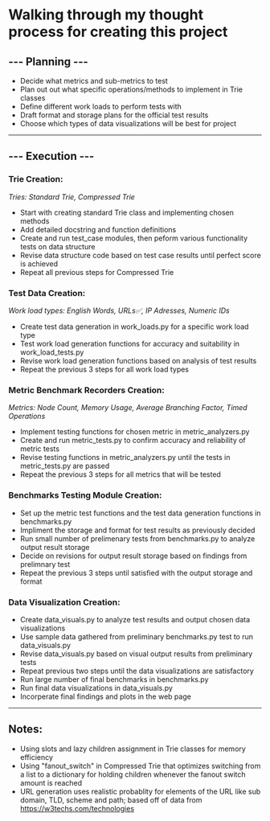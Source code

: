 # Walking through my thought process for creating this project #

## --- Planning --- ##
  * Decide what metrics and sub-metrics to test
  * Plan out out what specific operations/methods to implement in Trie classes
  * Define different work loads to perform tests with
  * Draft format and storage plans for the official test results
  * Choose which types of data visualizations will be best for project
___________

## --- Execution --- ##
### Trie Creation: ###
*Tries: Standard Trie, Compressed Trie*
  * Start with creating standard Trie class and implementing chosen methods
  * Add detailed docstring and function definitions
  * Create and run test_case modules, then peform various functionality tests on data structure
  * Revise data structure code based on test case results until perfect score is achieved
  * Repeat all previous steps for Compressed Trie
### Test Data Creation: ###
*Work load types: English Words, URLs✅, IP Adresses, Numeric IDs*
  * Create test data generation in work_loads.py for a specific work load type
  * Test work load generation functions for accuracy and suitability in work_load_tests.py
  * Revise work load generation functions based on analysis of test results
  * Repeat the previous 3 steps for all work load types
### Metric Benchmark Recorders Creation: ###
*Metrics: Node Count, Memory Usage, Average Branching Factor, Timed Operations*
  * Implement testing functions for chosen metric in metric_analyzers.py
  * Create and run metric_tests.py to confirm accuracy and reliability of metric tests
  * Revise testing functions in metric_analyzers.py until the tests in metric_tests.py are passed
  * Repeat the previous 3 steps for all metrics that will be tested
### Benchmarks Testing Module Creation: ###
  * Set up the metric test functions and the test data generation functions in benchmarks.py
  * Impliment the storage and format for test results as previously decided
  * Run small number of prelimenary tests from benchmarks.py to analyze output result storage
  * Decide on revisions for output result storage based on findings from prelimnary test
  * Repeat the previous 3 steps until satisfied with the output storage and format
### Data Visualization Creation: ###
  * Create data_visuals.py to analyze test results and output chosen data visualizations
  * Use sample data gathered from preliminary benchmarks.py test to run data_visuals.py
  * Revise data_visuals.py based on visual output results from preliminary tests
  * Repeat previous two steps until the data visualizations are satisfactory
  * Run large number of final benchmarks in benchmarks.py
  * Run final data visualizations in data_visuals.py
  * Incorperate final findings and plots in the web page




______________
## Notes: ##
- Using slots and lazy children assignment in Trie classes for memory efficiency
- Using "fanout_switch" in Compressed Trie that optimizes switching from a list to a dictionary for holding children whenever the fanout switch amount is reached
- URL generation uses realistic probablity for elements of the URL like sub domain, TLD, scheme and path; based off of data from https://w3techs.com/technologies